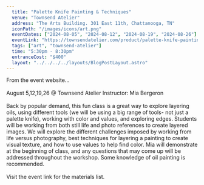 ```yaml
---
  title: "Palette Knife Painting & Techniques"
  venue: "Townsend Atelier"
  address: "The Arts Building. 301 East 11th, Chattanooga, TN"
  iconPath: "/images/icons/art.png"
  eventDates: ["2024-08-05", "2024-08-12", "2024-08-19", "2024-08-26"]
  eventLink: "https://townsendatelier.com/product/palette-knife-painting-techniques-with-mia-bergeron/"
  tags: ["art", "townsend-atelier"]
  time: "5:30pm - 8:30pm"
  entranceCost: "$400"
  layout: "../../../../layouts/BlogPostLayout.astro"
---
```


From the event website...
<br><br>
August 5,12,19,26 @ Townsend Atelier
Instructor:  Mia Bergeron
<br><br>
Back by popular demand, this fun class is a great way to explore layering oils, using different tools (we will be using a big range of tools- not just a palette knife), working with color and values, and exploring edges. Students will be working from both still life and photo references to create layered images. We will explore the different challenges imposed by working from life versus photography, best techniques for layering a painting to create visual texture, and how to use values to help find color. Mia will demonstrate at the beginning of class, and any questions that may come up will be addressed throughout the workshop. Some knowledge of oil painting is recommended.
<br><br>
Visit the event link for the materials list.
